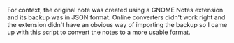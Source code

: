 For context, the original note was created using a GNOME Notes extension and its backup was in JSON format. Online converters didn't work right and the extension didn't have an obvious way of importing the backup so I came up with this script to convert the notes to a more usable format. 
